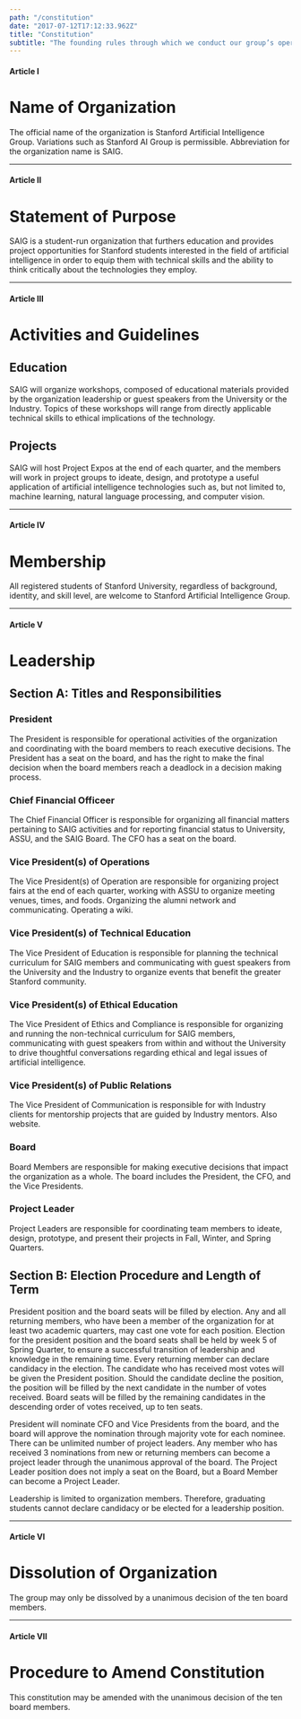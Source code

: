 ```yaml
---
path: "/constitution"
date: "2017-07-12T17:12:33.962Z"
title: "Constitution"
subtitle: "The founding rules through which we conduct our group’s operations."
---
```


#### Article I

# Name of Organization

The official name of the organization is Stanford Artificial Intelligence Group. Variations such as Stanford AI Group is permissible. Abbreviation for the organization name is SAIG.

---

#### Article II

# Statement of Purpose 
SAIG is a student-run organization that furthers education and provides project opportunities for Stanford students interested in the field of artificial intelligence in order to equip them with technical skills and the ability to think critically about the technologies they employ.

---

#### Article III

# Activities and Guidelines
## Education
SAIG will organize workshops, composed of educational materials provided by the organization leadership or guest speakers from the University or the Industry. Topics of these workshops will range from directly applicable technical skills to ethical implications of the technology.

## Projects
SAIG will host Project Expos at the end of each quarter, and the members will work in project groups to ideate, design, and prototype a useful application of artificial intelligence technologies such as, but not limited to, machine learning, natural language processing, and computer vision.

---

#### Article IV

# Membership
All registered students of Stanford University, regardless of background, identity, and skill level, are welcome to Stanford Artificial Intelligence Group.

---

#### Article V

# Leadership
## Section A: Titles and Responsibilities
### President
The President is responsible for operational activities of the organization and coordinating with the board members to reach executive decisions. The President has a seat on the board, and has the right to make the final decision when the board members reach a deadlock in a decision making process.

### Chief Financial Officeer
The Chief Financial Officer is responsible for organizing all financial matters pertaining to SAIG activities and for reporting financial status to University, ASSU, and the SAIG Board. The CFO has a seat on the board.

### Vice President(s) of Operations
The Vice President(s) of Operation are responsible for organizing project fairs at the end of each quarter, working with ASSU to organize meeting venues, times, and foods. Organizing the alumni network and communicating. Operating a wiki.

### Vice President(s) of Technical Education
The Vice President of Education is responsible for planning the technical curriculum for SAIG members and communicating with guest speakers from the University and the Industry to organize events that benefit the greater Stanford community.

### Vice President(s) of Ethical Education 
The Vice President of Ethics and Compliance is responsible for organizing and running the non-technical curriculum for SAIG members, communicating with guest speakers from within and without the University to drive thoughtful conversations regarding ethical and legal issues of artificial intelligence.

### Vice President(s) of Public Relations
The Vice President of Communication is responsible for with Industry clients for mentorship projects that are guided by Industry mentors. Also website. 

### Board
Board Members are responsible for making executive decisions that impact the organization as a whole. The board includes the President, the CFO, and the Vice Presidents.

### Project Leader
Project Leaders are responsible for coordinating team members to ideate, design, prototype, and present their projects in Fall, Winter, and Spring Quarters.

## Section B: Election Procedure and Length of Term
President position and the board seats will be filled by election. Any and all returning members, who have been a member of the organization for at least two academic quarters, may cast one vote for each position. Election for the president position and the board seats shall be held by week 5 of Spring Quarter, to ensure a successful transition of leadership and knowledge in the remaining time. 
Every returning member can declare candidacy in the election. The candidate who has received most votes will be given the President position. Should the candidate decline the position, the position will be filled by the next candidate in the number of votes received. Board seats will be filled by the remaining candidates in the descending order of votes received, up to ten seats.

President will nominate CFO and Vice Presidents from the board, and the board will approve the nomination through majority vote for each nominee.	
There can be unlimited number of project leaders. Any member who has received 3 nominations from new or returning members can become a project leader through the unanimous approval of the board. The Project Leader position does not imply a seat on the Board, but a Board Member can become a Project Leader.

Leadership is limited to organization members. Therefore, graduating students cannot declare candidacy or be elected for a leadership position.

---

#### Article VI

# Dissolution of Organization
The group may only be dissolved by a unanimous decision of the ten board members.

---

#### Article VII

# Procedure to Amend Constitution
This constitution may be amended with the unanimous decision of the ten board members.
